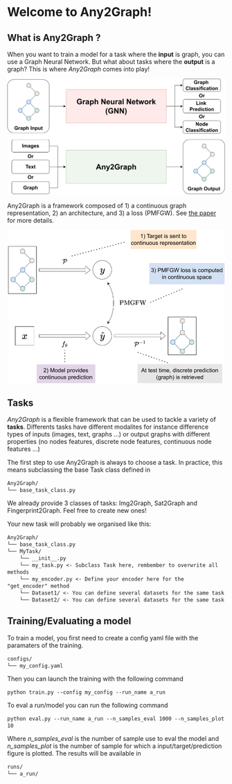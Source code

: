 # Welcome to Any2Graph! 

## What is Any2Graph ?

When you want to train a model for a task where the **input** is graph, you can use a Graph Neural Network. But what about tasks where the **output** is a graph? This is where _Any2Graph_ comes into play!

<p align="middle">
  <img src="/fig/GNNvsAny2Graph.png" width="600" />
</p>

Any2Graph is a framework composed of 1) a continuous graph representation, 2) an architecture, and 3) a loss (PMFGW). See [the paper](https://arxiv.org/pdf/2402.12269) for more details.

<p align="middle">
  <img src="/fig/Any2Graph_Pipeline.png" width="500" />
</p>

## Tasks

*Any2Graph* is a flexible framework that can be used to tackle a variety of **tasks**.  Differents tasks have different modalites for instance difference types of inputs  (images, text, graphs ...) or output graphs with different properties (no nodes features, discrete node features, continuous node features ...)

The first step to use Any2Graph is always to choose a task. In practice, this means subclassing the base Task class defined in 
```
Any2Graph/
└── base_task_class.py
```
We already provide 3 classes of tasks: Img2Graph, Sat2Graph and Fingerprint2Graph. Feel free to create new ones! 

Your new task will probably we organised like this:
```
Any2Graph/
└── base_task_class.py
└── MyTask/
	└── __init__.py
	└── my_task.py <- Subclass Task here, rembember to overwrite all methods
	└── my_encoder.py <- Define your encoder here for the "get_encoder" method
	└── Dataset1/ <- You can define several datasets for the same task
	└── Dataset2/ <- You can define several datasets for the same task
```


## Training/Evaluating a model 

To train a model, you first need to create a config yaml file with the paramaters of the training.
```
configs/
└── my_config.yaml
```
Then you can launch the training with the following command 
```
python train.py --config my_config --run_name a_run
```
To eval a run/model you can run the following command 
```
python eval.py --run_name a_run --n_samples_eval 1000 --n_samples_plot 10
```
Where *n_samples_eval* is the number of sample use to eval the model and  *n_samples_plot*  is the number of sample for which a input/target/prediction figure is plotted. The results will be available in 

```
runs/
└── a_run/
```


